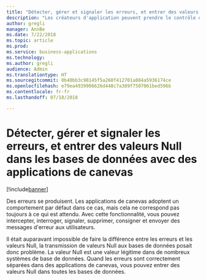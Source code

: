 ```yaml
---
title: "Détecter, gérer et signaler les erreurs, et entrer des valeurs Null dans les bases de données avec des applications de canevas"
description: "Les créateurs d'application peuvent prendre le contrôle des erreurs lorsqu'elles se produisent et entrer des valeurs Null, ce qui est un autre avantage."
author: gregli
manager: AnnBe
ms.date: 7/22/2018
ms.topic: article
ms.prod: 
ms.service: business-applications
ms.technology: 
ms.author: gregli
audience: Admin
ms.translationtype: HT
ms.sourcegitcommit: 0b40bb3c98145f5a260f412701a884a5936174ce
ms.openlocfilehash: e79ea4939906626d448c7a389f7507061bed596b
ms.contentlocale: fr-fr
ms.lasthandoff: 07/18/2018

---
```

# <a name="catch-handle-and-report-errors-and-write-null-values-to-databases-with-canvas-apps"></a>Détecter, gérer et signaler les erreurs, et entrer des valeurs Null dans les bases de données avec des applications de canevas


[!include[banner](../../includes/banner.md)]

Des erreurs se produisent.  Les applications de canevas adoptent un comportement par défaut dans ce cas, mais cela ne correspond pas toujours à ce qui est attendu.  Avec cette fonctionnalité, vous pouvez intercepter, interroger, signaler, supprimer, consigner et envoyer des messages d'erreur aux utilisateurs.

Il était auparavant impossible de faire la différence entre les erreurs et les valeurs Null, la transmission de valeurs Null aux bases de données posait donc problème.  La valeur Null est une valeur légitime dans de nombreux systèmes de base de données.  Quand les erreurs sont correctement séparées dans des applications de canevas, vous pouvez entrer des valeurs Null dans toutes les bases de données.

